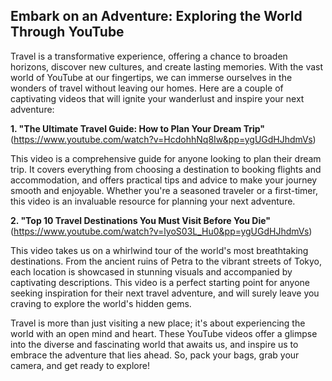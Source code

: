 ## Embark on an Adventure: Exploring the World Through YouTube 

Travel is a transformative experience, offering a chance to broaden horizons, discover new cultures, and create lasting memories.  With the vast world of YouTube at our fingertips, we can immerse ourselves in the wonders of travel without leaving our homes. Here are a couple of captivating videos that will ignite your wanderlust and inspire your next adventure:

**1. "The Ultimate Travel Guide: How to Plan Your Dream Trip"** (https://www.youtube.com/watch?v=HcdohhNq8Iw&pp=ygUGdHJhdmVs)

This video is a comprehensive guide for anyone looking to plan their dream trip. It covers everything from choosing a destination to booking flights and accommodation, and offers practical tips and advice to make your journey smooth and enjoyable. Whether you're a seasoned traveler or a first-timer, this video is an invaluable resource for planning your next adventure.

**2. "Top 10 Travel Destinations You Must Visit Before You Die"** (https://www.youtube.com/watch?v=lyoS03L_Hu0&pp=ygUGdHJhdmVs)

This video takes us on a whirlwind tour of the world's most breathtaking destinations. From the ancient ruins of Petra to the vibrant streets of Tokyo, each location is showcased in stunning visuals and accompanied by captivating descriptions.  This video is a perfect starting point for anyone seeking inspiration for their next travel adventure, and will surely leave you craving to explore the world's hidden gems.

Travel is more than just visiting a new place; it's about experiencing the world with an open mind and heart.  These YouTube videos offer a glimpse into the diverse and fascinating world that awaits us, and inspire us to embrace the adventure that lies ahead. So, pack your bags, grab your camera, and get ready to explore!